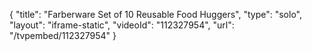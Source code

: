 {
    "title": "Farberware Set of 10 Reusable Food Huggers",
    "type": "solo",
    "layout": "iframe-static",
    "videoId": "112327954",
    "url": "\/tvpembed\/112327954"
}